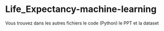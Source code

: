 # Life_Expectancy-machine-learning
Vous trouvez dans les autres fichiers le code (Python) le PPT et la dataset
